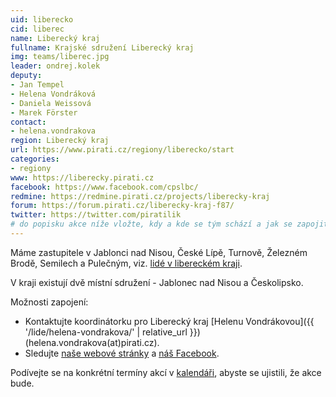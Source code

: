 ```yaml
---
uid: liberecko
cid: liberec
name: Liberecký kraj
fullname: Krajské sdružení Liberecký kraj
img: teams/liberec.jpg
leader: ondrej.kolek
deputy:
- Jan Tempel
- Helena Vondráková
- Daniela Weissová
- Marek Förster
contact:
- helena.vondrakova
region: Liberecký kraj
url: https://www.pirati.cz/regiony/liberecko/start
categories:
- regiony
www: https://liberecky.pirati.cz
facebook: https://www.facebook.com/cpslbc/
redmine: https://redmine.pirati.cz/projects/liberecky-kraj
forum: https://forum.pirati.cz/liberecky-kraj-f87/
twitter: https://twitter.com/piratilik
# do popisku akce níže vložte, kdy a kde se tým schází a jak se zapojit
---
```


Máme  zastupitele v Jablonci nad Nisou, České Lípě, Turnově, Železném Brodě, Semilech a Pulečným, viz. [lidé v libereckém kraji](https://liberecky.pirati.cz/lide/).

V kraji existují dvě místní sdružení - Jablonec nad Nisou a Českolipsko.

Možnosti zapojení:

* Kontaktujte koordinátorku pro Liberecký kraj [Helenu Vondrákovou]({{ '/lide/helena-vondrakova/' | relative_url }}) (helena.vondrakova(at)pirati.cz). 
* Sledujte [naše webové stránky](https://liberecky.pirati.cz) a [náš Facebook](https://www.facebook.com/pg/cpslbc/events/).

Podívejte se na konkrétní termíny akcí v [kalendáři](https://calendar.google.com/calendar/embed?showTitle=0&showNav=0&showDate=0&showPrint=0&showTabs=0&showCalendars=0&showTz=0&mode=AGENDA&height=500&wkst=2&hl=cs&bgcolor=%23FFFFFF&src=vd0bm8kuaqdhmcjlnp6qj026fc%40group.calendar.google.com&ctz=Europe%2FPrague&color=%232952A3), abyste se ujistili, že akce bude.
